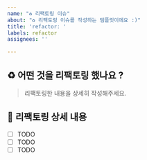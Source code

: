 ```yaml
---
name: "♻️ 리팩토링 이슈"
about: "♻️ 리팩토링 이슈를 작성하는 템플릿이에요 :)"
title: 'refactor: '
labels: refactor
assignees: ''

---
```


## ♻️ 어떤 것을 리팩토링 했나요 ?
> 리팩토링한 내용을 상세히 작성해주세요.

## 📝 리팩토링 상세 내용

- [ ] TODO
- [ ] TODO
- [ ] TODO